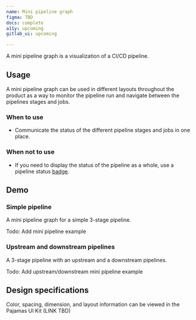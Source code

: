 ```yaml
---
name: Mini pipeline graph
figma: TBD
docs: complete
a11y: upcoming
gitlab_ui: upcoming

---
```


A mini pipeline graph is a visualization of a CI/CD pipeline. 

## Usage

A mini pipeline graph can be used in different layouts throughout the product as a way to monitor the pipeline run and navigate between the pipelines stages and jobs.

### When to use

- Communicate the status of the different pipeline stages and jobs in one place.

### When not to use

- If you need to display the status of the pipeline as a whole, use a pipeline status [badge](/components/badge).

## Demo

### Simple pipeline

A mini pipeline graph for a simple 3-stage pipeline.

Todo: Add mini pipeline example

### Upstream and downstream pipelines

A 3-stage pipeline with an upstream and a downstream pipelines.

Todo: Add upstream/downstream mini pipeline example

## Design specifications

Color, spacing, dimension, and layout information can be viewed in the Pajamas UI Kit (LINK TBD)
